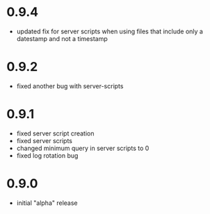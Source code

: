 0.9.4
===
* updated fix for server scripts when using files that include only a datestamp and not a timestamp

0.9.2
===
* fixed another bug with server-scripts

0.9.1
===
* fixed server script creation
* fixed server scripts
* changed minimum query in server scripts to 0
* fixed log rotation bug

0.9.0
===
* initial "alpha" release